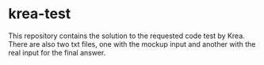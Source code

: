 # krea-test

This repository contains the solution to the requested code test by Krea.
There are also two txt files, one with the mockup input and another with the real input for the final answer.
